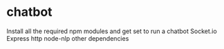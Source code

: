 # chatbot

Install all the required npm modules and get set to run a chatbot
Socket.io
Express
http
node-nlp
other dependencies
